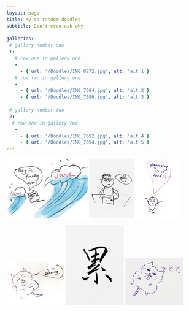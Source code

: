 ```yaml
---
layout: page
title: My so random doodles
subtitle: Don't even ask why

galleries:
 # gallery number one
 1:
   # row one in gallery one
   -
     - { url: '/Doodles/IMG_8272.jpg', alt: 'alt 1'}
   # row two in gallery one
   -
     - { url: '/Doodles/IMG_7684.jpg', alt: 'alt 2'}
     - { url: '/Doodles/IMG_7686.jpg', alt: 'alt 3'}

 # gallery number two
 2:
  # row one in gallery two
   -
     - { url: '/Doodles/IMG_7692.jpg', alt: 'alt 4'}
     - { url: '/Doodles/IMG_7694.jpg', alt: 'alt 5'}
---
```


<img src="/Doodles/IMG_8272.jpg" width="42%"> <img src="/Doodles/IMG_7684.jpg" width="23%"> <img src="/Doodles/IMG_7686.jpg" width="23%">

<img src="/Doodles/IMG_7692.jpg" width="30%"> <img src="/Doodles/IMG_2018.jpg" width="30%"> <img src="/Doodles/IMG_7694.jpg" width="30%">